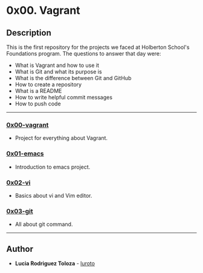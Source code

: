 # 0x00. Vagrant

## Description
This is the first repository for the projects  we faced at Holberton School's Foundations program. The questions to answer that day were:

* What is Vagrant and how to use it
* What is Git and what its purpose is
* What is the difference between Git and GitHub
* How to create a repository
* What is a README
* How to write helpful commit messages
* How to push code

---

### [0x00-vagrant](./0x00-vagrant)
* Project for everything about Vagrant.


### [0x01-emacs](./0x01-emacs)
* Introduction to emacs project.

### [0x02-vi](./0x02-vi)
* Basics about vi and Vim editor.

### [0x03-git](./0x03-git)
* All about git command.
---

## Author
* **Lucia Rodriguez Toloza** - [luroto](https://github.com/luroto)
